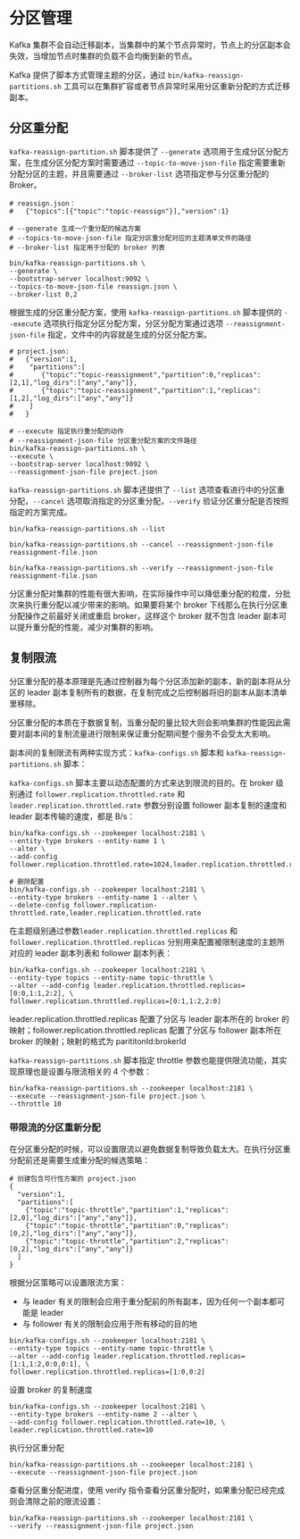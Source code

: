 # 分区管理

Kafka 集群不会自动迁移副本，当集群中的某个节点异常时，节点上的分区副本会失效，当增加节点时集群的负载不会均衡到新的节点。

Kafka 提供了脚本方式管理主题的分区，通过 `bin/kafka-reassign-partitions.sh` 工具可以在集群扩容或者节点异常时采用分区重新分配的方式迁移副本。

## 分区重分配

`kafka-reassign-partition.sh` 脚本提供了 `--generate` 选项用于生成分区分配方案，在生成分区分配方案时需要通过 `--topic-to-move-json-file` 指定需要重新分配分区的主题，并且需要通过 `--broker-list` 选项指定参与分区重分配的 Broker。

```shell
# reassign.json：
#   {"topics":[{"topic":"topic-reassign"}],"version":1}

# --generate 生成一个重分配的候选方案
# --topics-to-move-json-file 指定分区重分配对应的主题清单文件的路径
# --broker-list 指定用于分配的 broker 列表

bin/kafka-reassign-partitions.sh \
--generate \
--bootstrap-server localhost:9092 \
--topics-to-move-json-file reassign.json \
--broker-list 0,2
```
根据生成的分区重分配方案，使用 `kafka-reassign-partitions.sh` 脚本提供的 `--execute` 选项执行指定分区分配方案，分区分配方案通过选项 `--reassignment-json-file` 指定，文件中的内容就是生成的分区分配方案。
```shell
# project.json:
#   {"version":1,
#    "partitions":[
#       {"topic":"topic-reassignment","partition":0,"replicas":[2,1],"log_dirs":["any","any"]},
#       {"topic":"topic-reassignment","partition":1,"replicas":[1,2],"log_dirs":["any","any"]}
#    ]
#   }

# --execute 指定执行重分配的动作
# --reassignment-json-file 分区重分配方案的文件路径
bin/kafka-reassign-partitions.sh \
--execute \
--bootstrap-server localhost:9092 \
--reassignment-json-file project.json
```
`kafka-reassign-partitions.sh` 脚本还提供了 `--list` 选项查看进行中的分区重分配，`--cancel` 选项取消指定的分区重分配，`--verify` 验证分区重分配是否按照指定的方案完成。
```shell
bin/kafka-reassign-partitions.sh --list

bin/kafka-reassign-partitions.sh --cancel --reassignment-json-file reassignment-file.json

bin/kafka-reassign-partitions.sh --verify --reassignment-json-file reassignment-file.json

```
分区重分配对集群的性能有很大影响，在实际操作中可以降低重分配的粒度，分批次来执行重分配以减少带来的影响。如果要将某个 broker 下线那么在执行分区重分配操作之前最好关闭或重启 broker，这样这个 broker 就不包含 leader 副本可以提升重分配的性能，减少对集群的影响。

## 复制限流

分区重分配的基本原理是先通过控制器为每个分区添加新的副本，新的副本将从分区的 leader 副本复制所有的数据，在复制完成之后控制器将旧的副本从副本清单里移除。


分区重分配的本质在于数据复制，当重分配的量比较大则会影响集群的性能因此需要对副本间的复制流量进行限制来保证重分配期间整个服务不会受太大影响。

副本间的复制限流有两种实现方式：```kafka-configs.sh``` 脚本和 ```kafka-reassign-partitions.sh``` 脚本：

```kafka-configs.sh``` 脚本主要以动态配置的方式来达到限流的目的。在 broker 级别通过 ```follower.replication.throttled.rate``` 和 ```leader.replication.throttled.rate``` 参数分别设置 follower 副本复制的速度和 leader 副本传输的速度，都是 B/s：
```shell
bin/kafka-configs.sh --zookeeper localhost:2181 \
--entity-type brokers --entity-name 1 \
--alter \
--add-config follower.replication.throttled.rate=1024,leader.replication.throttled.rate=1024

# 删除配置
bin/kafka-configs.sh --zookeeper localhost:2181 \
--entity-type brokers --entity-name 1 --alter \
--delete-config follower.replication-throttled.rate,leader.replication.throttled.rate
```
在主题级别通过参数```leader.replication.throttled.replicas``` 和 ```follower.replication.throttled.replicas``` 分别用来配置被限制速度的主题所对应的 leader 副本列表和 follower 副本列表：
```shell
bin/kafka-configs.sh --zookeeper localhost:2181 \
--entity-type topics --entity-name topic-throttle \
--alter --add-config leader.replication.throttled.replicas=[0:0,1:1,2:2], \
follower.replication.throttled.replicas=[0:1,1:2,2:0]
```
leader.replication.throttled.replicas 配置了分区与 leader 副本所在的 broker 的映射；follower.replication.throttled.replicas 配置了分区与 follower 副本所在 broker 的映射；映射的格式为 parititonId:brokerId

```kafka-reassign-partitions.sh``` 脚本指定 throttle 参数也能提供限流功能，其实现原理也是设置与限流相关的 4 个参数：
```shell
bin/kafka-reassign-partitions.sh --zookeeper localhost:2181 \
--execute --reassignment-json-file project.json \
--throttle 10
```

### 带限流的分区重新分配
在分区重分配的时候，可以设置限流以避免数据复制导致负载太大。在执行分区重分配前还是需要生成重分配的候选策略：
```shell
# 创建包含可行性方案的 project.json
{
  "version":1,
  "partitions":[
    {"topic":"topic-throttle","partition":1,"replicas":[2,0],"log_dirs":["any","any"]},
    {"topic":"topic-throttle","partition":0,"replicas":[0,2],"log_dirs":["any","any"]},
    {"topic":"topic-throttle","partition":2,"replicas":[0,2],"log_dirs":["any","any"]}
  ]
}
```
根据分区策略可以设置限流方案：
- 与 leader 有关的限制会应用于重分配前的所有副本，因为任何一个副本都可能是 leader
- 与 follower 有关的限制会应用于所有移动的目的地
```
bin/kafka-configs.sh --zookeeper localhost:2181 \
--entity-type topics --entity-name topic-throttle \
--alter --add-config leader.replication.throttled.replicas=[1:1,1:2,0:0,0:1], \
follower.replication.throttled.replicas=[1:0,0:2]
```
设置 broker 的复制速度
```
bin/kafka-configs.sh --zookeeper localhost:2181 \
--entity-type brokers --entity-name 2 --alter \
--add-config follower.replication.throttled.rate=10, \
leader.replication.throttled.rate=10
```
执行分区重分配
```
bin/kafka-reassign-partitions.sh --zookeeper localhost:2181 \
--execute --reassignment-json-file project.json
```
查看分区重分配进度，使用 verify 指令查看分区重分配时，如果重分配已经完成则会清除之前的限流设置：
```
bin/kafka-reassign-partitions.sh --zookeeper localhost:2181 \
--verify --reassignment-json-file project.json
```